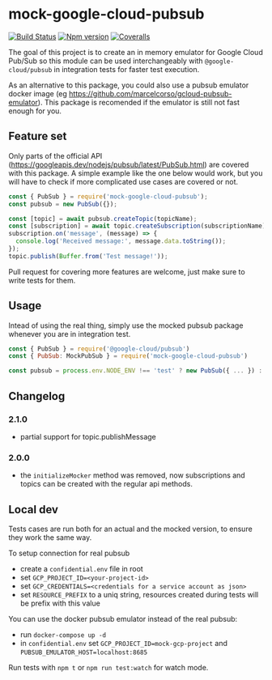 # mock-google-cloud-pubsub

[![Build Status][ci-badge]][ci]
[![Npm version][npm-version-badge]][npm]
[![Coveralls][coveralls-badge]][coveralls]

The goal of this project is to create an in memory emulator for Google Cloud Pub/Sub so this module
can be used interchangeably with `@google-cloud/pubsub` in integration tests for faster test execution.

As an alternative to this package, you could also use a pubsub emulator docker image
(eg https://github.com/marcelcorso/gcloud-pubsub-emulator). This package is recomended
if the emulator is still not fast enough for you.

## Feature set

Only parts of the official API (https://googleapis.dev/nodejs/pubsub/latest/PubSub.html) are
covered with this package. A simple example like the one below would work, but you will have
to check if more complicated use cases are covered or not.

```js
const { PubSub } = require('mock-google-cloud-pubsub');
const pubsub = new PubSub({});

const [topic] = await pubsub.createTopic(topicName);
const [subscription] = await topic.createSubscription(subscriptionName);
subscription.on('message', (message) => {
  console.log('Received message:', message.data.toString());
});
topic.publish(Buffer.from('Test message!'));
```

Pull request for covering more features are welcome, just make sure to write tests for them.

## Usage

Intead of using the real thing, simply use the mocked pubsub package whenever you are in integration test.

```js
const { PubSub } = require('@google-cloud/pubsub')
const { PubSub: MockPubSub } = require('mock-google-cloud-pubsub')

const pubsub = process.env.NODE_ENV !== 'test' ? new PubSub({ ... }) : new MockPubSub()
```

## Changelog

### 2.1.0

- partial support for topic.publishMessage

### 2.0.0

- the `initializeMocker` method was removed, now subscriptions and topics can be created with the regular api methods.

## Local dev

Tests cases are run both for an actual and the mocked version, to ensure they work the same way.

To setup connection for real pubsub

- create a `confidential.env` file in root
- set `GCP_PROJECT_ID=<your-project-id>`
- set `GCP_CREDENTIALS=<credentials for a service account as json>`
- set `RESOURCE_PREFIX` to a uniq string, resources created during tests will be prefix with this value

You can use the docker pubsub emulator instead of the real pubsub:

- run `docker-compose up -d`
- in `confidential.env` set `GCP_PROJECT_ID=mock-gcp-project` and `PUBSUB_EMULATOR_HOST=localhost:8685`

Run tests with `npm t` or `npm run test:watch` for watch mode.

[ci-badge]: https://github.com/mkls/mock-google-cloud-pubsub/actions/workflows/ci.yml/badge.svg
[ci]: https://github.com/mkls/mock-google-cloud-pubsub/actions/workflows/ci.yml
[coveralls-badge]: https://coveralls.io/repos/github/mkls/mock-google-cloud-pubsub/badge.svg?branch=master
[coveralls]: https://coveralls.io/github/mkls/mock-google-cloud-pubsub?branch=master
[npm]: https://www.npmjs.com/package/mock-google-cloud-pubsub
[npm-version-badge]: https://img.shields.io/npm/v/mock-google-cloud-pubsub.svg
